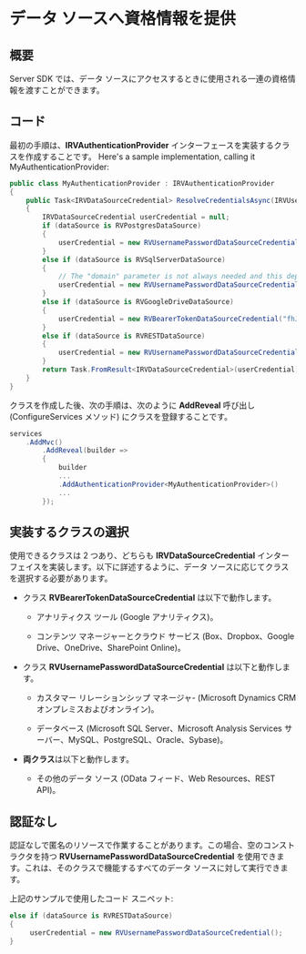 # データ ソースへ資格情報を提供

## 概要

Server SDK では、データ ソースにアクセスするときに使用される一連の資格情報を渡すことができます。

## コード

最初の手順は、__IRVAuthenticationProvider__ インターフェースを実装するクラスを作成することです。
Here's a sample implementation, calling it MyAuthenticationProvider:

``` csharp
public class MyAuthenticationProvider : IRVAuthenticationProvider
{
    public Task<IRVDataSourceCredential> ResolveCredentialsAsync(IRVUserContext userContext, RVDashboardDataSource dataSource)
    {
        IRVDataSourceCredential userCredential = null;
        if (dataSource is RVPostgresDataSource)
        {
            userCredential = new RVUsernamePasswordDataSourceCredential("postgresuser", "password");
        }
        else if (dataSource is RVSqlServerDataSource)
        {
            // The "domain" parameter is not always needed and this depends on your SQL Server configuration. 
            userCredential = new RVUsernamePasswordDataSourceCredential("sqlserveruser", "password", "domain");
        }
        else if (dataSource is RVGoogleDriveDataSource)
        {
            userCredential = new RVBearerTokenDataSourceCredential("fhJhbUci0mJSUzi1nIiSint....", "user@company.com");
        }
        else if (dataSource is RVRESTDataSource)
        {
            userCredential = new RVUsernamePasswordDataSourceCredential(); // Anonymous
        }
        return Task.FromResult<IRVDataSourceCredential>(userCredential);
    }
}
```
クラスを作成した後、次の手順は、次のように **AddReveal** 呼び出し (ConfigureServices メソッド) にクラスを登録することです。

```csharp
services
    .AddMvc()
        .AddReveal(builder =>
        {
            builder
            ...
            .AddAuthenticationProvider<MyAuthenticationProvider>()
            ...
        });
``` 

## 実装するクラスの選択

使用できるクラスは 2 つあり、どちらも __IRVDataSourceCredential__ インターフェイスを実装します。以下に詳述するように、データ ソースに応じてクラスを選択する必要があります。

  - クラス __RVBearerTokenDataSourceCredential__ は以下で動作します。

      - アナリティクス ツール (Google アナリティクス)。
    
      - コンテンツ マネージャーとクラウド サービス (Box、Dropbox、Google Drive、OneDrive、SharePoint Online)。

  - クラス __RVUsernamePasswordDataSourceCredential__ は以下と動作します。

      - カスタマー リレーションシップ マネージャ- (Microsoft Dynamics CRM オンプレミスおよびオンライン)。
    
      - データベース (Microsoft SQL Server、Microsoft Analysis Services サーバー、MySQL、PostgreSQL、Oracle、Sybase)。

  - **両クラス**は以下と動作します。

      - その他のデータ ソース (OData フィード、Web Resources、REST API)。

## 認証なし

認証なしで匿名のリソースで作業することがあります。この場合、空のコンストラクタを持つ __RVUsernamePasswordDataSourceCredential__ を使用できます。これは、そのクラスで機能するすべてのデータ ソースに対して実行できます。

上記のサンプルで使用したコード スニペット:

``` csharp
else if (dataSource is RVRESTDataSource)
{
     userCredential = new RVUsernamePasswordDataSourceCredential();
}
```
